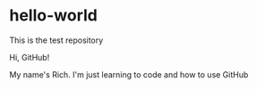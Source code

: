 # hello-world
This is the test repository 


Hi, GitHub!

My name's Rich. I'm just learning to code and how to use GitHub
